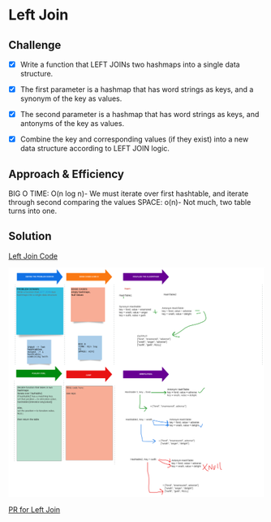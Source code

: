 # Left Join

## Challenge

- [x] Write a function that LEFT JOINs two hashmaps into a single data structure.

-[x] The first parameter is a hashmap that has word strings as keys, and a synonym of the key as values.

-[x] The second parameter is a hashmap that has word strings as keys, and antonyms of the key as values.

-[x] Combine the key and corresponding values (if they exist) into a new data structure according to LEFT JOIN logic.

## Approach & Efficiency

BIG O
TIME: O(n log n)- We must iterate over first hashtable, and iterate through second comparing the values
SPACE: o(n)- Not much, two table turns into one.

## Solution

[Left Join Code](../left_join/left_join.py)

![Tree Intersection Whiteboard](../assets/CodeChallenge_33.png)

[PR for Left Join](https://github.com/NyxofDarkness/data-structures-and-algorithms/pull/51)